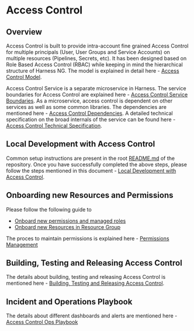 # Access Control

## Overview

Access Control is built to provide intra-account fine grained Access Control for multiple principals (User, User Groups and Service Accounts) on multiple resources (Pipelines, Secrets, etc). It has been designed based on Role Based Access Control (RBAC) while keeping in mind the hierarchical structure of Harness NG. The model is explained in detail here - [Access Control Model](https://harness.atlassian.net/wiki/spaces/PLATFORM/pages/1291649236/NG+Access+Control+Model).

Access Control Service is a separate microservice in Harness. The service boundaries for Access Control are explained here - [Access Control Service Boundaries](https://harness.atlassian.net/wiki/spaces/PLATFORM/pages/21011857501/Access+Control+Service+Boundary#Access-Control-Service-Boundary). As a microservice, access control is dependent on other services as well as some common libraries. The dependencies are mentioned here - [Access Control Dependencies](https://harness.atlassian.net/wiki/spaces/PLATFORM/pages/21017133469/Access+Control+Dependencies). A detailed technical specification on the broad internals of the service can be found here - [Access Control Technical Specification](https://harness.atlassian.net/wiki/spaces/PLATFORM/pages/21060943873/NG+Access+Control+Technical+Specification).

## Local Development with Access Control

Common setup instructions are present in the root [README.md](https://github.com/harness/harness-core/blob/develop/README.md) of the repository.
Once you have successfully completed the above steps, please follow the steps mentioned in this document - [Local Development with Access Control](https://harness.atlassian.net/wiki/spaces/PLATFORM/pages/1588036900/Local+development+with+Access+Control).

## Onboarding new Resources and Permissions

Please follow the following guide to 
 - [Onboard new permissions and managed roles](https://harness.atlassian.net/wiki/spaces/PLATFORM/pages/21060812826/NG+Access+Control+-+Developer+Guide)
 - [Onboard new Resources in Resource Group](https://harness.atlassian.net/wiki/spaces/PLATFORM/pages/21060943873/NG+Access+Control+Technical+Specification)

The proces to maintain permissions is explained here - [Permissions Management](https://harness.atlassian.net/wiki/spaces/PLATFORM/pages/21060812887/Permissions+Management)

## Building, Testing and Releasing Access Control

The details about building, testing and releasing Access Control is mentioned here - [Building, Testing and Releasing Access Control](https://harness.atlassian.net/wiki/spaces/PLATFORM/pages/21060911193/Building%2C+Testing+and+Releasing+Access+Control).

## Incident and Operations Playbook

The details about different dashboards and alerts are mentioned here - [Access Control Ops Playbook](https://harness.atlassian.net/wiki/spaces/PLATFORM/pages/1822359624/Access+Control+Ops+Playbook)
